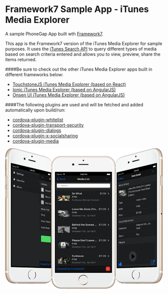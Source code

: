 Framework7 Sample App - iTunes Media Explorer
=============================================

A sample PhoneGap App built wth [Framework7](http://www.idangero.us/framework7/).

This app is the Framework7 version of the iTunes Media Explorer for sample purposes. It uses the [iTunes Search API](https://www.apple.com/itunes/affiliates/resources/documentation/itunes-store-web-service-search-api.html)
 to query different types of media based on search criteria entered and allows you to view, preview, share the items returned.

####Be sure to check out the other iTunes Media Explorer apps built in different frameworks below:

- [TouchstoneJS iTunes Media Explorer (based on React)](https://github.com/hollyschinsky/phonegap-app-touchstonejs)
- [Ionic iTunes Media Explorer (based on AngularJS)](https://github.com/hollyschinsky/MediaExplorerMobile)
- [Onsen UI iTunes Media Explorer (based on AngularJS)](https://github.com/hollyschinsky/MediaExplorerMobileOnsen)

####The following plugins are used and will be fetched and added automatically upon build/run:
- [cordova-plugin-whitelist](https://www.npmjs.com/package/cordova-plugin-whitelist)
- [cordova-plugin-transport-security](https://www.npmjs.com/package/cordova-plugin-transport-security)
- [cordova-plugin-dialogs](https://www.npmjs.com/package/cordova-plugin-dialogs)
- [cordova-plugin-x-socialsharing](https://www.npmjs.com/package/cordova-plugin-x-socialsharing)
- [cordova-plugin-media](https://www.npmjs.com/package/cordova-plugin-media)

![](resources/screenshots/app-screens.png)
